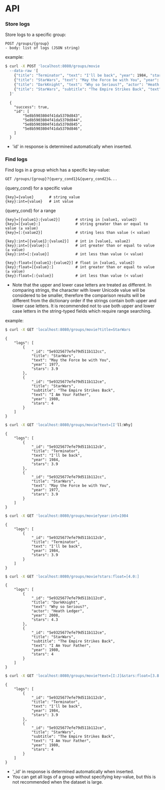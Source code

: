# API

### Store logs
Store logs to a specific group:
```
POST /groups/{group}
- body: list of logs (JSON string)
```
example:
```bash
$ curl -X POST 'localhost:8080/groups/movie
  --data-raw '[
    {"title": "Terminator", "text": "I'll be back", "year": 1984, "stars": 3.9},
    {"title": "StarWars", "text": "May the Force be with You", "year": 1977, "stars": 3.9},
    {"title": "DarkKnight", "text": "Why so Serious?", "actor": "Heath Ledger", "year": 2008, "stars": 4.3},
    {"title": "StarWars", "subtitle": "The Empire Strikes Back", "text": "I Am Your Father", "year": 1980, "stars": 4.0}
  ]'
```
```
  {
    "success": true,
    "id": [
        "5e8b5903804f41da5370d843", 
        "5e8b5903804f41da5370d844", 
        "5e8b5903804f41da5370d845", 
        "5e8b5903804f41da5370d846",
    ]
  } 
```
* 'id' in response is determined automatically when inserted.

### Find logs
Find logs in a group which has a specific key-value:
```
GET /groups/{group}?{query_cond1}&{query_cond2}&...
```
{query_cond} for a specific value
```
{key}={value}       # string value
{key}:int={value}   # int value   
```
{query_cond} for a range

```
{key}=[{value1}:{value2}]       # string in [value1, value2)
{key}=[{value}:]                # string greater than or equal to value (≥ value)
{key}=[:{value2}]               # string less than value (< value)

{key}:int=[{value1}:{value2}]   # int in [value1, value2)   
{key}:int=[{value}:]            # int greater than or equal to value (≥ value)   
{key}:int=[:{value}]            # int less than value (< value)
   
{key}:float=[{value1}:{value2}] # float in [value1, value2)   
{key}:float=[{value}:]          # int greater than or equal to value (≥ value)   
{key}:float=[:{value}]          # int less than value (< value)
```
- Note that the upper and lower case letters are treated as different.
In comparing strings, the character with lower Unicode value will be considered to be smaller,
therefore the comparison results will be different from the dictionary order
if the strings contain both upper and lower case letters. 
It is recommended not to use both upper and lower case letters 
in the string-typed fields which require range searching.

example:
```bash
$ curl -X GET 'localhost:8080/groups/movie?title=StarWars
```
```
{
    "logs": [
        {
            "_id": "5e9325677efe79d511b112cc",
            "title": "StarWars",
            "text": "May the Force be with You",
            "year": 1977,
            "stars": 3.9
        },
        {
            "_id": "5e9325677efe79d511b112ce",
            "title": "StarWars",
            "subtitle": "The Empire Strikes Back",
            "text": "I Am Your Father",
            "year": 1980,
            "stars": 4
        }
    ]
}
```
```bash
$ curl -X GET 'localhost:8080/groups/movie?text=[I'll:Why]
```
```
{
    "logs": [
        {
            "_id": "5e9325677efe79d511b112cb",
            "title": "Terminator",
            "text": "I'll be back",
            "year": 1984,
            "stars": 3.9
        },
        {
            "_id": "5e9325677efe79d511b112cc",
            "title": "StarWars",
            "text": "May the Force be with You",
            "year": 1977,
            "stars": 3.9
        }
    ]
}
```
```bash
$ curl -X GET 'localhost:8080/groups/movie?year:int=1984
```
```
{
    "logs": [
        {
            "_id": "5e9325677efe79d511b112cb",
            "title": "Terminator",
            "text": "I'll be back",
            "year": 1984,
            "stars": 3.9
        }
    ]
}
```
```bash
$ curl -X GET 'localhost:8080/groups/movie?stars:float=[4.0:]
```
```
{
    "logs": [
        {
            "_id": "5e9325677efe79d511b112cd",
            "title": "DarkKnight",
            "text": "Why so Serious?",
            "actor": "Heath Ledger",
            "year": 2008,
            "stars": 4.3
        },
        {
            "_id": "5e9325677efe79d511b112ce",
            "title": "StarWars",
            "subtitle": "The Empire Strikes Back",
            "text": "I Am Your Father",
            "year": 1980,
            "stars": 4
        }
    ]
}
```
```bash
$ curl -X GET 'localhost:8080/groups/movie?text=[I:J]&stars:float=[3.8:4.2]
```
```
{
    "logs": [
        {
            "_id": "5e9325677efe79d511b112cb",
            "title": "Terminator",
            "text": "I'll be back",
            "year": 1984,
            "stars": 3.9
        },
        {
            "_id": "5e9325677efe79d511b112ce",
            "title": "StarWars",
            "subtitle": "The Empire Strikes Back",
            "text": "I Am Your Father",
            "year": 1980,
            "stars": 4
        }
    ]
}
```

* '_id' in response is determined automatically when inserted.
* You can get all logs of a group without specifying key-value, but this is not recommended when the dataset is large. 
